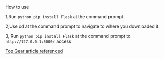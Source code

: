 How to use


1,Run ``` python pip install Flask ``` at the command prompt.


2,Use cd at the command prompt to navigate to where you downloaded it.


3, Run ``` python pip install Flask ``` at the command prompt to ``` http://127.0.0.1:5000/ ``` access


[Top Gear article referenced](https://www.topgear.com/car-news/supercars/play-top-gears-ferrari-hypercar-name-generator-game-right-now)


